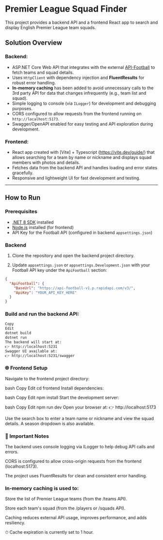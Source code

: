 # Premier League Squad Finder

This project provides a backend API and a frontend React app to search and display English Premier League team squads.

## Solution Overview

### Backend:

- ASP.NET Core Web API that integrates with the external [API-Football](https://www.api-football.com/) to fetch teams and squad details.
- Uses `HttpClient` with dependency injection and **FluentResults** for robust error handling.
- **In-memory caching** has been added to avoid unnecessary calls to the 3rd party API for data that changes infrequently (e.g., team list and squad).
- Simple logging to console (via `ILogger`) for development and debugging purposes.
- CORS configured to allow requests from the frontend running on `http://localhost:5173`.
- Swagger/OpenAPI enabled for easy testing and API exploration during development.

### Frontend:

- React app created with [Vite] + Typescript (https://vite.dev/guide/) that allows searching for a team by name or nickname and displays squad members with photos and details.
- Fetches data from the backend API and handles loading and error states gracefully.
- Responsive and lightweight UI for fast development and testing.

---

## How to Run

### Prerequisites

- [.NET 8 SDK](https://dotnet.microsoft.com/en-us/download) installed
- [Node.js](https://nodejs.org/en) installed (for frontend)
- API Key for the Football API (configured in backend `appsettings.json`)

### Backend

1. Clone the repository and open the backend project directory.

2. Update `appsettings.json` or `appsettings.Development.json` with your Football API key under the `ApiFootball` section:

```json
{
  "ApiFootball": {
    "BaseUrl": "https://api-football-v1.p.rapidapi.com/v3/",
    "ApiKey": "YOUR_API_KEY_HERE"
  }
}
```

### Build and run the backend API:

```bash
Copy
Edit
dotnet build
dotnet run
The backend will start at:
👉 http://localhost:5231
Swagger UI available at:
👉 http://localhost:5231/swagger
```

### 🌐 Frontend Setup

Navigate to the frontend project directory:

bash
Copy
Edit
cd frontend
Install dependencies:

bash
Copy
Edit
npm install
Start the development server:

bash
Copy
Edit
npm run dev
Open your browser at:
👉 http://localhost:5173

Use the search box to enter a team name or nickname and view the squad details.
A season dropdown is also available.

### 🧠 Important Notes

The backend uses console logging via ILogger to help debug API calls and errors.

CORS is configured to allow cross-origin requests from the frontend (localhost:5173).

The project uses FluentResults for clean and consistent error handling.

### In-memory caching is used to:

Store the list of Premier League teams (from the /teams API).

Store each team's squad (from the /players or /squads API).

Caching reduces external API usage, improves performance, and adds resiliency.

⏱ Cache expiration is currently set to 1 hour.
